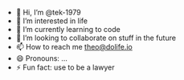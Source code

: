 - 👋 Hi, I’m @tek-1979
- 👀 I’m interested in life
- 🌱 I’m currently learning to code
- 💞️ I’m looking to collaborate on stuff in the future
- 📫 How to reach me theo@dolife.io
- 😄 Pronouns: ...
- ⚡ Fun fact: use to be a lawyer

<!---
tek-1979/tek-1979 is a ✨ special ✨ repository because its `README.md` (this file) appears on your GitHub profile.
You can click the Preview link to take a look at your changes.
--->

